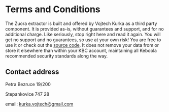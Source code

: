 # Terms and Conditions

The Zuora extractor is built and offered by Vojtech Kurka as a third party component. It is provided as-is, without guarantees and support, and for no additional charge. Like seriously, stop right here and read it again. You will get no support and no guarantees, so use at your own risk! 
You are free to use it or check out the [source code](https://github.com/vokurka/keboola-zuora-ex). It does not remove your data from or store it elsewhere than within your KBC account, maintaining all Keboola recommended security standards along the way.

## Contact address

Petra Bezruce 19/200

Stepankovice  747 28

email: kurka.vojtech@gmail.com